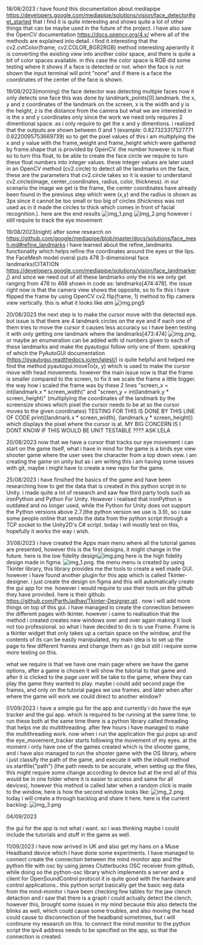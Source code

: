 18/08/2023
i have found this documentation about mediapipe https://developers.google.com/mediapipe/solutions/vision/face_detector#get_started that i find it is quite interesting and shows quite a lot of other things that can be maybe used in the future of the project.
i have also saw the OpenCV documentation https://docs.opencv.org/4.x/ where all of the methods are explained into detail. i find it interesting that the cv2.cvtColor(frame, cv2.COLOR_BGR2RGB) method interesting aperantly it is converting the existing view into another color space, and there is quite a bit of color spaces available. in this case the color space is RGB
did some testing where it shows if a face is detected or not. when the face is not shown the input terminal will print "none" and if there is a face the coordinates of the center of the face is shown.

19/08/2023(morning)
the face detector was detecting multiple faces now it only detects one face this was done by landmark_points[0].landmark. the x, y and z coordinates of the landmark on the screen, x is the width and y is the height, z is the distance from the camera but what we are interested in is the x and y coordinates only since the work we need only requires 2 dimentional space. as i only require to get the x and y dimentions. i realized that the outputs are shown between 0 and 1 (example: 0.827323317527771 0.6220095753669739) so to get the pixel values of this i am multiplying the x and y value with the frame_weight and frame_height which were gathered by frame.shape that is provided by OpenCV. the number however is in float so to turn this float, to be able to create the face circle we require to turn these float numbers into integer values. these integer values are later used in an OpenCV method (cv2.circle) to detect all the landmarks on the face, these are the parameters that cv2.circle takes so it is easier to understand cv2.circle(image, center_coordinates, radius, color, thickness). in our scenario the image we get is the frame, the center coordinates have already been found in the previous step which were (x,y) and the radius is shown as 3px since it cannot be too small or too big of circles (thickness was not used as in it made the circles to thick which comes in front of facial recognition.). here are the end results ![img_1.png](photos_of_diary/img_1.png) ![img_2.png](photos_of_diary/img_2.png)
however i still require to track the eye movement

19/08/2023(night)
after some research on https://github.com/google/mediapipe/blob/master/docs/solutions/face_mesh.md#refine_landmarks i have learned about the refine_landmarks functionality which helps refine the coordinates around the eyes or the lips. the FaceMesh model overal puts 478 3-dimensional face landmarks(CITATION https://developers.google.com/mediapipe/solutions/vision/face_landmarker/) and since we need out of all these landmarks only the iris we only get ranging from 478 to 468 shown in code as: landmarks[474:478]. the issue right now is that the camera view shows the opposite, so to fix this i have flipped the frame by using OpenCV cv2.flip(frame, 1) method to flip camera view vertically. this is what it looks like atm ![img.png](photos_of_diary/img.png)S

20/08/2023
the next step is to make the cursor move with the detected eye. but issue is that there are 4 landmark circles on the eye and if each one of them tries to move the cursor it causes less accuracy so i have been testing it with only getting one landmark where the landmarks[473:474] ![img.png](photos_of_diary/img4.png), or maybe an enumeration can be added with id numbers given to each of these landmarks and make the pyautogui follow only one of them. speaking of which the PyAutoGUI documentation (https://pyautogui.readthedocs.io/en/latest/) is quite helpful and helped me find the method pyautogui.moveTo(x, y) which is used to make the cursor move with head movements. however the main issue now is that the frame is smaller compared to the screen, to fix it we scale the frame a little bigger. the way how i scaled the frame was by these 2 lines "screen_x = int(landmark.x * screen_width)" and "screen_y = int(landmark.y * screen_height)" (multiplying the coordinates of the landmark by the screensize shows which pixel the cursor needs to be at so the cursor moves to the given coordinates) TESTING FOR THIS IS DONE BY THIS LINE OF CODE print((landmark.x * screen_width), (landmark.y * screen_height)) which displays the pixel where the cursor is at.
MY BIG CONCERN IS I DONT KNOW IF THIS WOULD BE UNIT TESTABLE ???? ASK LELA

20/08/2023
now that we have a cursor that tracks our eye movement i can start on the game itself, what i have in mind for the game is a birds eye view shooter game where the user sees the character from a top down view. i am creating the game on unity but as i am writing this i am having some issues with git, maybe i might have to create a new repo for the game.

25/08/2023
i have finsihed the basics of the game and have been researching how to get the data that is created in this python script in to Unity. i made quite a lot of research and saw few third party tools such as ironPython and Python For Unity. However i realised that ironPython is outdated and no longer used, while the Python for Unity does not support the Python versions above 2.7.(the python version we use is 3.9), so i saw some people online that sends the data from the python script through a TCP socket to the Unity2D's C# script. today i will mostly test on this, hopefully it works the way i wish.

31/08/2023
i have created the Apps main menu where all the tutorial games are presented, however this is the first designs, it might change in the future. here is the low fidelity design![img.png](img.png) here is the high fidelity design made in figma: ![img_1.png](img_1.png). the menu menu is created by using Tkinter library, this library provides me the tools to create a well made GUI. however i have found another plugin for this app which is called Tkinter-designer. i just create the design on figma and this will automatically create the gui app for me. however i would require to use their tools on the github they have provided. here is their github: https://github.com/ParthJadhav/Tkinter-Designer.git . now i will add more things on top of this gui.
i have managed to create the connection between the different pages with tkinter. however i came to realisation that the method i created creates new windows over and over again making it look not too professional. so what i have decided to do is to use Frame. Frame is a tkinter widget that only takes up a certain space on the window, and the contents of its can be easily manipulated, my main idea is to set up the page to few different frames and change them as i go but still i require some more testing on this.

what we require is that we have one main page where we have the game options, after a game is chosen  it will show the tutorial to that game and after it is clicked to the page user will be take to the game, where they can play the game they wanted to play. maybe i could add second page the frames, and only on the tutorial pages we use frames. and later when after where the game will work we could direct to another window?

01/09/2023
i have a simple gui for the app and currently i do have the eye tracker and the gui app. which is required to be running at the same time. to run these both at the same time there is a python library called threading that helps me do multithreading. after few hours i have managed to make the multithreading work. now when i run the application the gui pops up and the eye_movement_tracker starts following the movement of my eyes. at the moment i only have one of the games created which is the shooter game, and i have also managed to run the shooter game with the OS library, where i just classify the path of the game, and execute it with the inbuilt method os.startfile("path") (the path needs to be accurate, when setting up the files, this might require some change according to device but at the end all of this would be in one folder where it is easier to access and same for all devices), however this method is called later when a random click is made to the window, here is how the second window looks like: ![img_2.png](img_2.png). today i will create a through backlog and share it here. here is the current backlog: ![img_3.png](img_3.png)

04/09/2023

the gui for the app is not what i want. so i was thinking maybe i could include the tutorials and stuff in the game as well.

11/09/2023
i have now arrived in UK and also get my hans on a Muse Headband device which i have done some experiments. I have managed to connect create the connection between the mind monitor app and the python file with osc by using james Clutterbucks OSC receiver from github, while doing so the python-osc library which implements a server and a client for OpenSoundControl protocol it is quite good with the hardware and control applications.. this python script basically get the basic eeg data from the mind-monitor i have been checking few tables for the jaw clench detaction and i saw that there is a graph i could actually detect the clench. however this, brought some issues in my mind because this also detects the blinks as well, which could cause some troubles, and also moving the head could cause to disconnection of the headband sometimes, but i will continune my research on this. to connect the mind monitor to the python script the ipv4 address needs to be specified on the app, so that the connection is created.